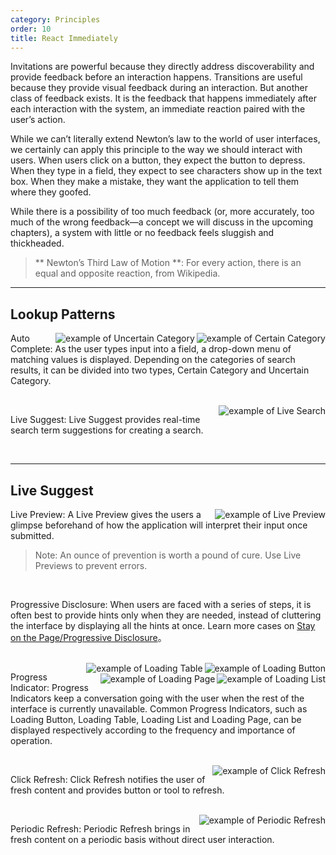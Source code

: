 ```yaml
---
category: Principles
order: 10
title: React Immediately
---
```


Invitations are powerful because they directly address discoverability and provide feedback before an interaction happens. Transitions are useful because they provide visual feedback during an interaction. But another class of feedback exists. It is the feedback that happens immediately after each interaction with the system, an immediate reaction paired with the user’s action.

While we can’t literally extend Newton’s law to the world of user interfaces, we certainly can apply this principle to the way we should interact with users. When users click on a button, they expect the button to depress. When they type in a field, they expect to see characters show up in the text box. When they make a mistake, they want the application to tell them where they goofed.

While there is a possibility of too much feedback (or, more accurately, too much of the wrong feedback—a concept we will discuss in the upcoming chapters), a system with little or no feedback feels sluggish and thickheaded.

> ** Newton’s Third Law of Motion **: For every action, there is an equal and opposite reaction, from Wikipedia.

---

## Lookup Patterns

<img class="preview-img" align="right" alt="example of Certain Category" description="The keyword of the user query is only displayed in three categories, Topics, Questions and Articles." src="https://gw.alipayobjects.com/zos/rmsportal/XlqFYhYiZtWFNImtRElR.png">

<img class="preview-img" align="right" alt="example of Uncertain Category" description="The number of categories the keyword of the user query belongs to is uncertain." src="https://gw.alipayobjects.com/zos/rmsportal/czfJRLltwXcsTLlTpytV.png">

Auto Complete: As the user types input into a field, a drop-down menu of matching values is displayed.
Depending on the categories of search results, it can be divided into two types, Certain Category and Uncertain Category.

<br>

<img class="preview-img" align="right" alt="example of Live Search" description="When the user type a search value, the system instantly displays the search results." src="https://gw.alipayobjects.com/zos/rmsportal/clFLKIWTYfHwIiOCUNbw.png">

Live Suggest: Live Suggest provides real-time search term suggestions for creating a search.

<br>

---

## Live Suggest

<img class="preview-img" align="right" alt="example of Live Preview" description="Depending on the type of the input from the user, the system provides instant feedback on password strength and validation." src="https://gw.alipayobjects.com/zos/rmsportal/koYsOzKwTcHvjpZULpov.png">

Live Preview: A Live Preview gives the users a glimpse beforehand of how the application will interpret their input once submitted.

>Note: An ounce of prevention is worth a pound of cure. Use Live Previews to prevent errors.

<br>

Progressive Disclosure: When users are faced with a series of steps, it is often best to provide hints only when they are needed, instead of cluttering the interface by displaying all the hints at once. Learn more cases on [Stay on the Page/Progressive Disclosure](/docs/spec/stay#Process-Flows)。

<br>

<img class="preview-img" align="right" alt="example of Loading Button" src="https://gw.alipayobjects.com/zos/rmsportal/cnAnCxfzSwUJeeXIUOIC.png">

<img class="preview-img" align="right" alt="example of Loading Table" src="https://gw.alipayobjects.com/zos/rmsportal/agFZSlgdSOyCznCGXGcE.png">

<img class="preview-img" align="right" alt="example of Loading List" src="https://gw.alipayobjects.com/zos/rmsportal/tVzqUunjctTxvSMmhSVv.png">

<img class="preview-img" align="right" alt="example of Loading Page" src="https://gw.alipayobjects.com/zos/rmsportal/igxFnUdRHWaBXtTePuFf.png">


Progress Indicator: Progress Indicators keep a conversation going with the user when the rest of the interface is currently unavailable. Common Progress Indicators, such as Loading Button, Loading Table, Loading List and Loading Page, can be displayed respectively according to the frequency and importance of operation.

<br>

<img class="preview-img" align="right" alt="example of Click Refresh" src="https://gw.alipayobjects.com/zos/rmsportal/HTDCbBvlFKwsDwmcgzcw.png">

Click Refresh: Click Refresh notifies the user of fresh content and provides button or tool to refresh.

<br>

<img class="preview-img" align="right" alt="example of Periodic Refresh"  description="The added list item turns to be highlighted and get back to normal in a few seconds." src="https://gw.alipayobjects.com/zos/rmsportal/kpUhmRudNWDxNzgUddEp.png">

Periodic Refresh: Periodic Refresh brings in fresh content on a periodic basis without direct user interaction.
